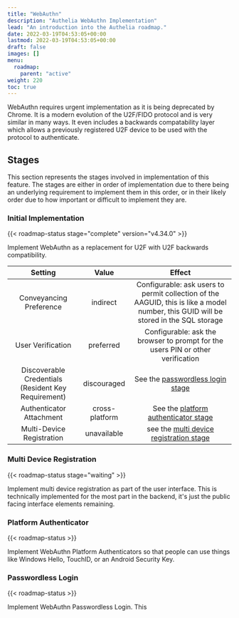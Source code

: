 ```yaml
---
title: "WebAuthn"
description: "Authelia WebAuthn Implementation"
lead: "An introduction into the Authelia roadmap."
date: 2022-03-19T04:53:05+00:00
lastmod: 2022-03-19T04:53:05+00:00
draft: false
images: []
menu:
  roadmap:
    parent: "active"
weight: 220
toc: true
---
```


WebAuthn requires urgent implementation as it is being deprecated by Chrome. It is a modern evolution of the U2F/FIDO
protocol and is very similar in many ways. It even includes a backwards compatability layer which allows a previously
registered U2F device to be used with the protocol to authenticate.

## Stages

This section represents the stages involved in implementation of this feature. The stages are either in order of
implementation due to there being an underlying requirement to implement them in this order, or in their likely order
due to how important or difficult to implement they are.

### Initial Implementation

{{< roadmap-status stage="complete" version="v4.34.0" >}}

Implement WebAuthn as a replacement for U2F with U2F backwards compatibility.

|                       Setting                       |     Value      |                                                                Effect                                                                |
|:---------------------------------------------------:|:--------------:|:------------------------------------------------------------------------------------------------------------------------------------:|
|               Conveyancing Preference               |    indirect    | Configurable: ask users to permit collection of the AAGUID, this is like a model number, this GUID will be stored in the SQL storage |
|                  User Verification                  |   preferred    |                           Configurable: ask the browser to prompt for the users PIN or other verification                            |
| Discoverable Credentials (Resident Key Requirement) |  discouraged   |                                       See the [passwordless login stage](#passwordless-login)                                        |
|              Authenticator Attachment               | cross-platform |                                   See the [platform authenticator stage](#platform-authenticator)                                    |
|              Multi-Device Registration              |  unavailable   |                                see the [multi device registration stage](#multi-device-registration)                                 |

### Multi Device Registration

{{< roadmap-status stage="waiting" >}}

Implement multi device registration as part of the user interface. This is technically implemented for the most part in
the backend, it's just the public facing interface elements remaining.

### Platform Authenticator

{{< roadmap-status >}}

Implement WebAuthn Platform Authenticators so that people can use things like Windows Hello, TouchID, or an Android
Security Key.

### Passwordless Login

{{< roadmap-status >}}

Implement WebAuthn Passwordless Login. This


